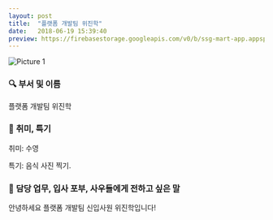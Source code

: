 ```yaml
---
layout: post
title:  "플랫폼 개발팀 위진학"
date:   2018-06-19 15:39:40
preview: https://firebasestorage.googleapis.com/v0/b/ssg-mart-app.appspot.com/o/%EB%8F%99%EA%B8%B0%EC%82%AC%EC%A7%84%2F191919.jpg?alt=media&token=e85cc68a-f126-4d24-9780-315751b49d25
---
```


![Picture 1](https://firebasestorage.googleapis.com/v0/b/ssg-mart-app.appspot.com/o/%EB%8F%99%EA%B8%B0%EC%82%AC%EC%A7%84%2F191919.jpg?alt=media&token=e85cc68a-f126-4d24-9780-315751b49d25)

### 🔍 **부서 및 이름**

  플랫폼 개발팀 위진학
    
### 🔔 **취미, 특기**

  취미: 수영
  
  특기: 음식 사진 찍기.

### 🔔 **담당 업무, 입사 포부, 사우들에게 전하고 싶은 말**

  안녕하세요 플랫폼 개발팀 신입사원 위진학입니다!